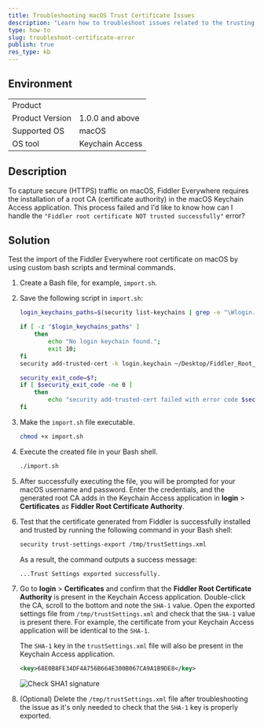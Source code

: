 ```yaml
---
title: Troubleshooting macOS Trust Certificate Issues
description: "Learn how to troubleshoot issues related to the trusting of the root certificate of Fiddler Everywhere and fix the 'Fiddler root certificate NOT trusted successfully' error."
type: how-to
slug: troubleshoot-certificate-error
publish: true
res_type: kb
---
```


## Environment

|   |   |
|---|---|
| Product   |
| Product Version | 1.0.0 and above  |
| Supported OS | macOS |
| OS tool | Keychain Access |

## Description

To capture secure (HTTPS) traffic on macOS, Fiddler Everywhere requires the installation of a root CA (certificate authority) in the macOS Keychain Access application. This process failed and I'd like to know how can I handle the `"Fiddler root certificate NOT trusted successfully"` error?

## Solution

Test the import of the Fiddler Everywhere root certificate on macOS by using custom bash scripts and terminal commands.

1. Create a Bash file, for example, `import.sh`.

1. Save the following script in `import.sh`:

    ```Bash
    login_keychains_paths=$(security list-keychains | grep -e "\Wlogin.keychain\W");

    if [ -z "$login_keychains_paths" ]
        then
            echo "No login keychain found.";
            exit 10;
    fi
    security add-trusted-cert -k login.keychain ~/Desktop/Fiddler_Root_Certificate_Authority.crt;

    security_exit_code=$?;
    if [ $security_exit_code -ne 0 ]
        then
            echo "security add-trusted-cert failed with error code $security_exit_code";
    fi
    ```

1. Make the `import.sh` file executable.

    ```Bash
    chmod +x import.sh
    ```

1. Execute the created file in your Bash shell.

    ```Bash
    ./import.sh
    ```

1. After successfully executing the file, you will be prompted for your macOS username and password. Enter the credentials, and the generated root CA adds in the Keychain Access application in **login** > **Certificates** as **Fiddler Root Certificate Authority**.

1. Test that the certificate generated from Fiddler is successfully installed and trusted by running the following command in your Bash shell:

    ```Bash
    security trust-settings-export /tmp/trustSettings.xml
    ```

    As a result, the command outputs a success message:

    ```Bash
    ...Trust Settings exported successfully.
    ```

1. Go to **login** > **Certificates** and confirm that the **Fiddler Root Certificate Authority** is present in the Keychain Access application. Double-click the CA, scroll to the bottom and note the `SHA-1` value. Open the exported settings file from `/tmp/trustSettings.xml` and check that the `SHA-1` value is present there. For example, the certificate from your Keychain Access application will be identical to the `SHA-1`.

    The `SHA-1` key in the `trustSettings.xml` file will also be present in the Keychain Access application.

    ```XML
    <key>68E0B8FE34DF4A756B664E300B067CA9A1B9DE8</key>
    ```

    ![Check SHA1 signature](../images/kb/mac-certificate/certificate-sha-check.png)

1. (Optional) Delete the `/tmp/trustSettings.xml` file after troubleshooting the issue as it's only needed to check that the `SHA-1` key is properly exported.
